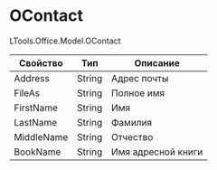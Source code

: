 # OContact

LTools.Office.Model.OContact

| Свойство   | Тип    | Описание           |
| ---------- | ------ | ------------------ |
| Address    | String | Адрес почты        |
| FileAs     | String | Полное имя         |
| FirstName  | String | Имя                |
| LastName   | String | Фамилия            |
| MiddleName | String | Отчество           |
| BookName   | String | Имя адресной книги |

